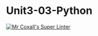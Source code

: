# Unit3-03-Python
[![Mr Coxall's Super Linter](https://github.com/ICS3U-Programming-CarolynWP/Unit3-03-Python/workflows/Mr%20Coxall's%20Super%20Linter/badge.svg)](https://github.com/ICS3U-Programming-CarolynWP/Unit3-03-Python/actions/)
